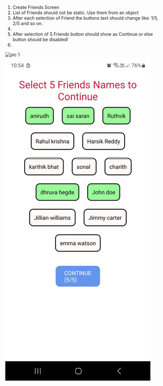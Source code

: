 <ol>
<li>Create Friends Screen</li>
<li>List of Friends should not be static. Use them from an object</li>
<li>After each selection of Friend the buttons text should change like: 1/5, 2/5 and so on.<li>
<li>After selection of 5 Friends button should show as Continue or else button should be disabled!<li>
</ol>

<img src="assets/1.jpg" alt="pic 1">
<br>
<img src="assets/2.jpg" alt="pic 2">
